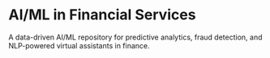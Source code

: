 # AI/ML in Financial Services
 A data-driven AI/ML repository for predictive analytics, fraud detection, and NLP-powered virtual assistants in finance.
